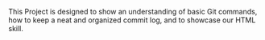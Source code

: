 This Project is designed to show an understanding of basic Git commands, how to keep a neat and organized commit log, and to showcase our HTML skill.